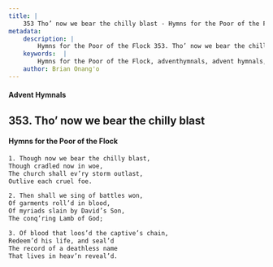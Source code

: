 ```yaml
---
title: |
    353 Tho’ now we bear the chilly blast - Hymns for the Poor of the Flock
metadata:
    description: |
        Hymns for the Poor of the Flock 353. Tho’ now we bear the chilly blast. Though now we bear the chilly blast, Though cradled now in woe, The church shall ev’ry storm outlast,  Outlive each cruel foe. 
    keywords:  |
        Hymns for the Poor of the Flock, adventhymnals, advent hymnals, Tho’ now we bear the chilly blast, Though now we bear the chilly blast,, 
    author: Brian Onang'o
---
```


#### Advent Hymnals
## 353. Tho’ now we bear the chilly blast
####  Hymns for the Poor of the Flock

```txt
1. Though now we bear the chilly blast,
Though cradled now in woe,
The church shall ev’ry storm outlast, 
Outlive each cruel foe.

2. Then shall we sing of battles won,
Of garments roll’d in blood,
Of myriads slain by David’s Son,
The conq’ring Lamb of God;

3. Of blood that loos’d the captive’s chain,
Redeem’d his life, and seal’d 
The record of a deathless name 
That lives in heav’n reveal’d.
```